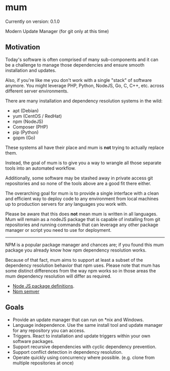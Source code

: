 # mum

Currently on version: 0.1.0

Modern Update Manager (for git only at this time)

## Motivation

Today's software is often comprised of many sub-components and it can be a challenge to manage those dependencies and ensure smooth installation and updates.

Also, if you're like me you don't work with a single "stack" of software anymore. You might leverage PHP, Python, NodeJS, Go, C, C++, etc. across different server environments.

There are many installation and dependency resolution systems in the wild:

* apt (Debian)
* yum (CentOS / RedHat)
* npm (NodeJS)
* Composer (PHP)
* pip (Python)
* gopm (Go)

These systems all have their place and mum is **not** trying to actually replace them.

Instead, the goal of mum is to give you a way to wrangle all those separate tools into an automated workflow.

Additionally, some software may be stashed away in private access git repositories and so none of the tools above are a good fit there either.

The overarching goal for mum is to provide a single interface with a clean and efficient way to deploy code to any environment from local machines up to production servers for any languages you work with.

Please be aware that this does **not** mean mum is written in all languages. Mum will remain as a nodeJS package that is capable of installing from git repositories and running commands that can leverage any other package manager or script you need to use for deployment.

---

NPM is a popular package manager and chances are; if you found this mum package you already know how npm dependency resolution works.

Because of that fact, mum aims to support at least a subset of the dependency resolution behavior that npm uses. Please note that mum has some distinct differences from the way npm works so in those areas the mum dependency resolution will differ as required.

* [Node JS package definitions](https://docs.npmjs.com/files/package.json#dependencies).
* [Npm semver](https://docs.npmjs.com/misc/semver)

## Goals

* Provide an update manager that can run on *nix and Windows.
* Language independence. Use the same install tool and update manager for any repository you can access.
* Triggers. React to installation and update triggers within your own software packages.
* Support recursive dependencies with cyclic dependency prevention.
* Support conflict detection in dependency resolution.
* Operate quickly using concurrency where possible. (e.g. clone from multiple repositories at once)
